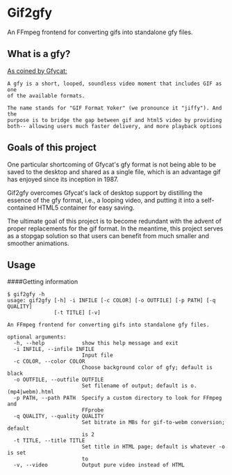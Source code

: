 # Gif2gfy

An FFmpeg frontend for converting gifs into standalone gfy files.

## What is a gfy?

[As coined by Gfycat:](https://gfycat.com/about#gfy)

    A gfy is a short, looped, soundless video moment that includes GIF as one
    of the available formats.

    The name stands for "GIF Format Yoker" (we pronounce it "jiffy"). And the
    purpose is to bridge the gap between gif and html5 video by providing
    both-- allowing users much faster delivery, and more playback options

## Goals of this project

One particular shortcoming of Gfycat's gfy format is not being able to be saved
to the desktop and shared as a single file, which is an advantage gif has
enjoyed since its inception in 1987.

Gif2gfy overcomes Gfycat's lack of desktop support by distilling the essence of
the gfy format, i.e., a looping video, and putting it into a self-contained
HTML5 container for easy saving.

The ultimate goal of this project is to become redundant with the advent of
proper replacements for the gif format. In the meantime, this project serves as
a stopgap solution so that users can benefit from much smaller and smoother
animations.

## Usage

####Getting information

    $ gif2gfy -h
    usage: gif2gfy [-h] -i INFILE [-c COLOR] [-o OUTFILE] [-p PATH] [-q QUALITY]
                   [-t TITLE] [-v]

    An FFmpeg frontend for converting gifs into standalone gfy files.

    optional arguments:
      -h, --help            show this help message and exit
      -i INFILE, --infile INFILE
                            Input file
      -c COLOR, --color COLOR
                            Choose background color of gfy; default is black
      -o OUTFILE, --outfile OUTFILE
                            Set filename of output; default is o.(mp4|webm).html
      -p PATH, --path PATH  Specify a custom directory to look for FFmpeg and
                            FFprobe
      -q QUALITY, --quality QUALITY
                            Set bitrate in MBs for gif-to-webm conversion; default
                            is 2
      -t TITLE, --title TITLE
                            Set title in HTML page; default is whatever -o is set
                            to
      -v, --video           Output pure video instead of HTML

